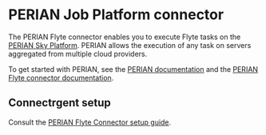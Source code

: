 # PERIAN Job Platform connector

The PERIAN Flyte connector enables you to execute Flyte tasks on the [PERIAN Sky Platform](https://perian.io/).
PERIAN allows the execution of any task on servers aggregated from multiple cloud providers.

To get started with PERIAN, see the [PERIAN documentation](https://perian.io/docs/overview) and the [PERIAN Flyte connector documentation](https://perian.io/docs/flyte-getting-started).

## Connectrgent setup

Consult the [PERIAN Flyte Connector setup guide](https://perian.io/docs/flyte-setup-guide).
